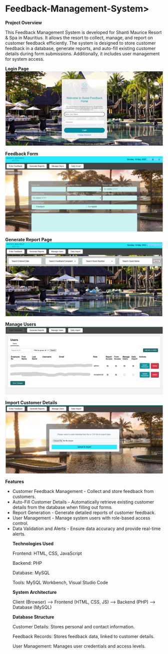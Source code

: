 # Feedback-Management-System>

<b>Project Overview</b>

This Feedback Management System is developed for Shanti Maurice Resort & Spa in Mauritius. It allows the resort to collect, manage, and report on customer feedback efficiently. The system is designed to store customer feedback in a database, generate reports, and auto-fill existing customer details during form submissions. Additionally, it includes user management for system access.

<b>Login Page</b>
![Login Page](https://github.com/LakshikaSew/Feedback-Management-System/blob/908205af1ea81b54aeda025f514e76c82ed7fd2c/screen%20shots/loging.png)

<b>Feedback Form</b>
![Feedback Form](https://github.com/LakshikaSew/Feedback-Management-System/blob/5703acbca7d86fc15064cb14892ecd0b3293905b/screen%20shots/feedback%20form.png)

<b>Generate Report Page</b>
![Report Generation](https://github.com/LakshikaSew/Feedback-Management-System/blob/74c9c7008adc7a4e0a602281d4f51e81e889a1bc/screen%20shots/generate%20report.png)

<b>Manage Users</b>
![User Management](https://github.com/LakshikaSew/Feedback-Management-System/blob/ed5c0c67d5dbea5450d643fcc7f0527b911d46b7/screen%20shots/manage%20users.png)

<b>Import Customer Details</b>
![Import Customer Details](https://github.com/LakshikaSew/Feedback-Management-System/blob/654f68de553aa0f1495722762955b5a3b7b399b1/screen%20shots/import%20customer%20details.png)

<b>Features</b>
<ul>
<li>Customer Feedback Management - Collect and store feedback from customers.</li>

<li>Auto-Fill Customer Details - Automatically retrieve existing customer details from the database when filling out forms.</li>

<li>Report Generation - Generate detailed reports of customer feedback.</li>

<li>User Management - Manage system users with role-based access control.</li>

<li>Data Validation and Alerts - Ensure data accuracy and provide real-time alerts.</li>

<b>Technologies Used</b>

Frontend: HTML, CSS, JavaScript

Backend: PHP

Database: MySQL

Tools: MySQL Workbench, Visual Studio Code

<b>System Architecture</b>

Client (Browser) --> Frontend (HTML, CSS, JS) --> Backend (PHP) --> Database (MySQL)

<b>Database Structure</b>

Customer Details: Stores personal and contact information.

Feedback Records: Stores feedback data, linked to customer details.

User Management: Manages user credentials and access levels.

